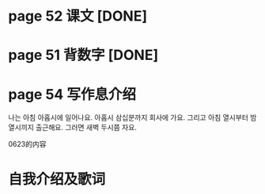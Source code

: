 # page 52 课文 [DONE]
# page 51 背数字 [DONE]
# page 54 写作息介绍
나는 아침 아홉시에 일어나요.
아홉시 삼십분까지 회사에 가요.
그리고 아침 열시부터 밤열시끼지 출근해요.
그러면 새벽 두시쯤 자요.

0623的内容

# 自我介绍及歌词
